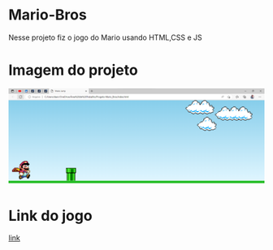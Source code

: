 # Mario-Bros
 
 Nesse projeto fiz o jogo do Mario usando HTML,CSS e JS 
 
# Imagem do projeto
 
![image](https://github.com/DaviDias12/DaviDias12.github.io/blob/master/Imagens/Captura%20de%20tela.png)

# Link do jogo
[link](https://davidias12.github.io/)
